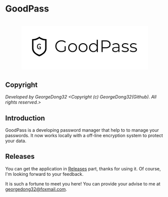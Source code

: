 # GoodPass
<h1 align="center">
  <img src="https://github.com/GeorgeDong32/GoodPass/blob/resource/Title%20Photo/GoodPass2.0T.png" alt="GoodPass" width="400">
</h1>

## Copyright
*Developed by GeorgeDong32 <Copyright (c) GeorgeDong32(Github). All rights reserved.>*
## Introduction
GoodPass is a developing password manager that help to to manage your passwords. It now works locally with a off-line encryption system to protect your data.

## Releases

You can get the application in [Releases](https://github.com/GeorgeDong32/GoodPass/releases) part, thanks for using it. Of course, I'm looking forward to your feedback.

It is such a fortune to meet you here! You can provide your advise to me at georgedong32@foxmail.com.

